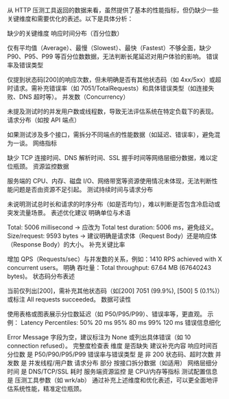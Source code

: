 从 HTTP 压测工具返回的数据来看，虽然提供了基本的性能指标，但仍缺少一些关键维度和需要优化的表述。以下是具体分析：

缺少的关键维度
响应时间分布（百分位数）

仅有平均值（Average）、最慢（Slowest）、最快（Fastest）不够全面，缺少 P90、P95、P99 等百分位数数据，无法判断长尾延迟对用户体验的影响。
错误率及错误类型

仅提到状态码[200]的响应次数，但未明确是否有其他状态码（如 4xx/5xx）或超时请求。需补充错误率（如 7051/TotalRequests）和具体错误类型（如连接失败、DNS 超时等）。
并发数（Concurrency）

未提及测试时的并发用户数或线程数，导致无法评估系统在特定负载下的表现。
请求分布（如按 API 端点）

如果测试涉及多个接口，需拆分不同端点的性能数据（如延迟、错误率），避免混为一谈。
网络指标

缺少 TCP 连接时间、DNS 解析时间、SSL 握手时间等网络层细分数据，难以定位瓶颈。
资源监控数据

服务端的 CPU、内存、磁盘 I/O、网络带宽等资源使用情况未体现，无法判断性能问题是否由资源不足引起。
测试持续时间与请求分布

未说明测试总时长和请求的时序分布（如是否均匀），难以判断是否包含冷启动或突发流量场景。
表述优化建议
明确单位与术语

Total: 5006 millisecond → 应改为 Total test duration: 5006 ms，避免歧义。
Size/request: 9593 bytes → 建议明确是请求体（Request Body）还是响应体（Response Body）的大小。
补充关键比率

增加 QPS（Requests/sec）与并发数的关系，例如：1410 RPS achieved with X concurrent users。
明确 吞吐量：Total throughput: 67.64 MB (67640243 bytes)。
状态码分布表述

当前仅列出[200]，需补充其他状态码（如[200] 7051 (99.9%), [500] 5 (0.1%)）或标注 All requests succeeded。
数据可读性

使用表格或图表展示分位数延迟（如 P50/P95/P99）、错误率等，更直观。
示例： Latency Percentiles: 50% 20 ms 95% 80 ms 99% 120 ms
错误信息细化

Error Message 字段为空，建议标注为 None 或列出具体错误（如 10 connection refused）。
完整度检查表
维度 是否缺失 建议补充内容
响应时间百分位数 是 P50/P90/P95/P99
错误率与错误类型 是 非 200 状态码、超时次数
并发数 是 并发线程/用户数
请求分布 部分 按接口拆分数据（如适用）
网络层细分时间 是 DNS/TCP/SSL 耗时
服务端资源监控 是 CPU/内存等指标
测试配置信息 是 压测工具参数（如 wrk/ab）
通过补充上述维度和优化表述，可以更全面地评估系统性能，精准定位瓶颈。
